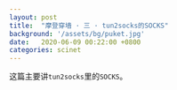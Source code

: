 ```yaml
---
layout: post
title:  "摩登穿墙 · 三 · tun2socks的SOCKS"
background: '/assets/bg/puket.jpg'
date:   2020-06-09 00:22:00 +0800
categories: scinet
---
```


这篇主要讲`tun2socks`里的`SOCKS`。
